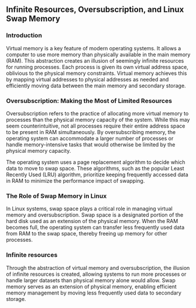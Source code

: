 ## Infinite Resources, Oversubscription, and Linux Swap Memory

### Introduction

Virtual memory is a key feature of modern operating systems. It allows a computer to use more memory than physically
available in the main memory (RAM). This abstraction creates an illusion of seemingly infinite resources for running
processes. Each process is given its own virtual address space, oblivious to the physical memory constraints. Virtual
memory achieves this by mapping virtual addresses to physical addresses as needed and efficiently moving data between
the main memory and secondary storage.

### Oversubscription: Making the Most of Limited Resources

Oversubscription refers to the practice of allocating more virtual memory to processes than the physical memory capacity
of the system. While this may seem counterintuitive, not all processes require their entire address space to be present
in RAM simultaneously. By oversubscribing memory, the operating system can accommodate a larger number of processes or
handle memory-intensive tasks that would otherwise be limited by the physical memory capacity.

The operating system uses a page replacement algorithm to decide which data to move to swap space. These algorithms,
such as the popular Least Recently Used (LRU) algorithm, prioritize keeping frequently accessed data in RAM to minimize
the performance impact of swapping.

### The Role of Swap Memory in Linux

In Linux systems, swap space plays a critical role in managing virtual memory and oversubscription. Swap space is a
designated portion of the hard disk used as an extension of the physical memory. When the RAM becomes full, the
operating system can transfer less frequently used data from RAM to the swap space, thereby freeing up memory for other
processes.

### Infinite resources

Through the abstraction of virtual memory and oversubscription, the illusion of infinite resources is created, allowing
systems to run more processes or handle larger datasets than physical memory alone would allow.
Swap memory serves as an extension of physical memory, enabling efficient memory management by moving less frequently
used data to secondary storage.
